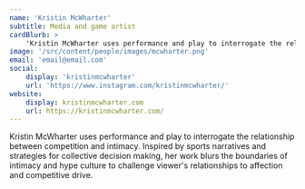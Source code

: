 ```yaml
---
name: 'Kristin McWharter'
subtitle: Media and game artist
cardBlurb: >
    'Kristin McWharter uses performance and play to interrogate the relationship between competition and intimacy. Inspired by sports narratives and strategies for collective decision making, her work blurs the boundaries of intimacy and hype culture to challenge viewer's relationships to affection and competitive drive.'
image: '/src/content/people/images/mcwharter.png'
email: 'email@email.com'
social:
    display: 'kristinmcwharter'
    url: 'https://www.instagram.com/kristinmcwharter/'
website:
    display: kristinmcwharter.com
    url: https://kristinmcwharter.com/
---
```


Kristin McWharter uses performance and play to interrogate the relationship between competition and intimacy. Inspired by sports narratives and strategies for collective decision making, her work blurs the boundaries of intimacy and hype culture to challenge viewer's relationships to affection and competitive drive.
